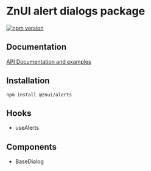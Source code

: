 # ZnUI alert dialogs package
[![npm version](https://badge.fury.io/js/@znui%2Falerts.svg)](https://badge.fury.io/js/@znui%2Falerts)

## Documentation
[API Documentation and examples](https://ui.zation.ru/#hooks/useAlerts)

## Installation

```
npm install @znui/alerts
```

## Hooks

- useAlerts

## Components

- BaseDialog

